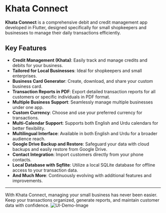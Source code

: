 # Khata Connect

**Khata Connect** is a comprehensive debit and credit management app developed in Flutter, designed specifically for small shopkeepers and businesses to manage their daily transactions efficiently.

## Key Features

- **Credit Management (Khata)**: Easily track and manage credits and debits for your business.
- **Tailored for Local Businesses**: Ideal for shopkeepers and small enterprises.
- **Business Card Generator**: Create, download, and share your custom business card.
- **Transaction Reports in PDF**: Export detailed transaction reports for all customers or specific individuals in PDF format.
- **Multiple Business Support**: Seamlessly manage multiple businesses under one app.
- **Custom Currency**: Choose and use your preferred currency for transactions.
- **Multi-Calendar Support**: Supports both English and Urdu calendars for better flexibility.
- **Multilingual Interface**: Available in both English and Urdu for a broader audience reach.
- **Google Drive Backup and Restore**: Safeguard your data with cloud backups and easily restore from Google Drive.
- **Contact Integration**: Import customers directly from your phone contacts.
- **Local Database with Sqflite**: Utilize a local SQLite database for offline access to your transaction data.
- **And Much More**: Continuously evolving with additional features and improvements.

---

With Khata Connect, managing your small business has never been easier. Keep your transactions organized, generate reports, and maintain customer data with confidence.
![UI-Demo-Image](https://github.com/user-attachments/assets/d689c6eb-7053-44ed-a20e-a6cabde71c19)

